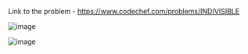 Link to the problem - https://www.codechef.com/problems/INDIVISIBLE


![image](https://user-images.githubusercontent.com/57552973/229579200-2c898368-b07a-4596-8d38-46bb7552a1af.png)


![image](https://user-images.githubusercontent.com/57552973/229579990-d3f6a8dd-a405-4c27-b977-34aa8ad57735.png)
